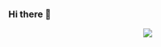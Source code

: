 ### Hi there 👋
<p align="center">
  <a href="https://skillicons.dev">
    <img src="https://skillicons.dev/icons?i=javascript,cpp,java,react,php,html,css" />
  </a>
</p>

<!--
**prateek942/prateek942** is a ✨ _special_ ✨ repository because its `README.md` (this file) appears on your GitHub profile.

Here are some ideas to get you started:

- 🔭 I’m currently working on ...
- 🌱 I’m currently learning ...
- 👯 I’m looking to collaborate on ...
- 🤔 I’m looking for help with ...
- 💬 Ask me about ...
- 📫 How to reach me: ...
- 😄 Pronouns: ...
- ⚡ Fun fact: ...
-->
